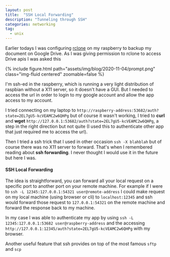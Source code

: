 ```yaml
---
layout: post
title:  "SSH Local Forwarding"
description: "Tunneling through SSH"
categories: networking
tag:
  - unix
---
```


Earlier todays I was configuring [rclone](https://rclone.org/) on my raspberry to backup my document on Google Drive. As I was giving permission to rclone to access Drive apis I was asked this

{% include figure.html path="assets/img/blog/2020-11-04/prompt.png" class="img-fluid centered" zoomable=false %}

I'm ssh-ed in the raspberry, which is running a very light distribution of raspbian without a X11 server, so it doesn't have a GUI. But I needed to access the url in order to login to my google account and allow the app access to my account.

I tried connecting on my laptop to `http://raspberry-address:53682/auth?state=2EL7gU5-kcVEAMC2w6QHPg` but of course it wasn't working, I tried to **curl** and **wget** `http://127.0.0.1:53682/auth?state=2EL7gU5-kcVEAMC2w6QHPg`, a step in the right direction but not quite (I used this to authenticate other app that just required me to access the url).

Then I tried a ssh trick that I used in other occasion `ssh -X blahblah` but of course there was no X11 server to forward. That's when I remembered reading about **ssh forwarding**. I never thought I would use it in the future but here I was.

#### SSH Local Forwarding

The idea is straightforward, you can forward all your local request on a specific port to another port on your remote machine.
For example if I were to `ssh -L 12345:127.0.0.1:54321 user@remote-address` I could make request on my local machine (using browser or cli) to `localhost:12345` and ssh would forward those request to `127.0.0.1:54321` on the remote machine and forward the response back to my machine.

In my case I was able to authenticate my app by using `ssh -L 12345:127.0.0.1:53682 user@raspberry-address` and the accessing `http://127.0.0.1:12345/auth?state=2EL7gU5-kcVEAMC2w6QHPg` with my browser.


Another useful feature that ssh provides on top of the most famous `sftp` and `scp`
